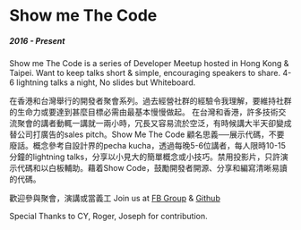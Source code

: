 # Show me The Code
##### 2016 - Present
Show me The Code is a series of Developer Meetup hosted in Hong Kong & Taipei.
Want to keep talks short & simple, encouraging speakers to share. 4-6 lightning talks a night, No slides but Whiteboard.  

在香港和台灣舉行的開發者聚會系列。過去經營社群的經驗令我理解，要維持社群的生命力或要達到甚麼目標必需由最基本慢慢做起。
在台灣和香港，許多技術交流聚會的講者動輒一講就一兩小時，冗長又容易流於空泛，有時候講大半天卻變成替公司打廣告的sales pitch。Show Me The Code 顧名思義──展示代碼，不要廢話。概念參考自設計界的pecha kucha，透過每晚5-6位講者，每人限時10-15分鐘的lightning talks，分享以小見大的簡單概念或小技巧。禁用投影片，只許演示代碼和以白板輔助。藉着Show Code，鼓勵開發者開源、分享和編寫清晰易讀的代碼。

歡迎參與聚會，演講或當義工
Join us at [FB Group](https://www.facebook.com/groups/1122128014540022/) & [Github](https://github.com/code4hk/showmethecode)

Special Thanks to CY, Roger, Joseph for contribution.
